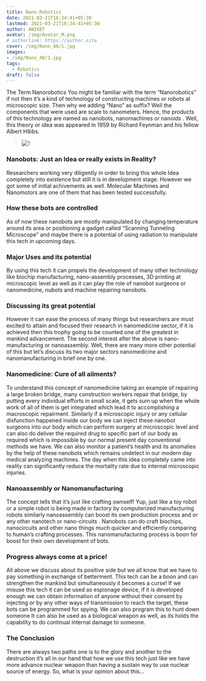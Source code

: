 ```yaml
---
title: Nano-Robotics
date: 2021-03-21T16:24:41+05:30
lastmod: 2021-03-21T16:24:41+05:30
author: ANIKET
avatar: /img/Avatar_M.png
# authorlink: https://author.site
cover: /img/Nano_48/1.jpg
images: 
- /img/Nano_48/1.jpg
tags:
  - Robotics
draft: false
---
```


The Term Nanorobotics
You might be familiar with the term “Nanorobotics” if not then it’s a kind of technology of constructing machines or robots at microscopic size. Then why we adding “Nano” as suffix? Well the components that were used are scale to nanometers. Hence, the products of this technology are named as nanobots, nanomachines or nanoids . Well, this theory or idea was appeared in 1959 by Richard Feynman and his fellow Albert Hibbs.

<!--more-->

> ![1](/img/Nano_48/1.jpg)

### **Nanobots: Just an Idea or really exists in Reality?**

Researchers working very diligently in order to bring this whole Idea completely into existence but still it is in development stage. However we got some of initial achivements as well. Molecular Machines and Nanomotors are one of them that has been tested successfully.

### **How these bots are controlled**

As of now these nanobots are mostly manipulated by changing temperature around its area or positioning a gadget called “Scanning Tunneling Microscope” and maybe there is a potential of using radiation to manipulate this tech in upcoming days.

 ### **Major Uses and its potential** 

By using this tech it can propels the development of many other technology like biochip manufacturing, nano-assembly processes, 3D printing at microscopic level as well as it can play the role of nanobot surgeons or nanomedicine, nubots and machine repairing nanobots.

### **Discussing its great potential**

However it can ease the process of many things but researchers are must excited to attain and focused their research in nanomedicine sector, if it is achieved then this trophy going to be counted one of the greatest in mankind advancement. The second interest after the above is nano-manufacturing or nanoassembly. Well, there are many more other potential of this but let’s discuss its two major sectors nanomedicine and nanomanufacturing in brief one by one.

### **Nanomedicine: Cure of all ailments?** 

To understand this concept of nanomedicine taking an example of repairing a large broken bridge, many construction workers repair that bridge, by putting every individual efforts in small scale, it gets sum up when the whole work of all of them is get integrated which lead it to accomplishing a macroscopic repairment. Similarly if a microscopic injury or any cellular disfunction happened inside our body we can inject these nanobot surgeons into our body which can perform surgery at microscopic level and can also do deliver the required drug to specific part of our body as required which is impossible by our normal present day conventional methods we have. We can also monitor a patient’s health and its anomalies by the help of these nanobots which remains undetect in our modern day medical analyzing machines. The day when this idea completely came into reality can significantly reduce the mortality rate due to internal microscopic injuries.

### **Nanoassembly or Nanomanufacturing**

The concept tells that it’s just like crafting ownself!  Yup, just like a toy robot or a simple robot is being made in factory by computerized manufacturing robots similarly nanoassembly can boost its own production process and or any other nanotech or nano-circuits . Nanobots can do craft biochips, nanocircuits and other nano things much quicker and efficiently comparing to human’s crafting processes. This nanomanufacturing process is boon for boost for their own development of bots.

### **Progress always come at a price!**

All above we discuss about its positive side but we all know that we have to pay something in exchange of betterment. This tech can be a boon and can strengthen the mankind but simultaneously it becomes a curse! If we misuse this tech it can be used as espionage device, if it is developed enough we can obtain information of anyone without their consent by injecting or by any other ways of transmission to reach the target, these bots can be programmed for spying. We can also program this to hunt down someone It can also be used as a biological weapon as well, as its holds the capability to do continual internal damage to someone.

### **The Conclusion**

There are always two paths one is to the glory and another to the destruction it’s all in our hand that how we use this tech just like we have more advance nuclear weapon than having a sustain way to use nuclear source of energy. So, what is your opinion about this…

